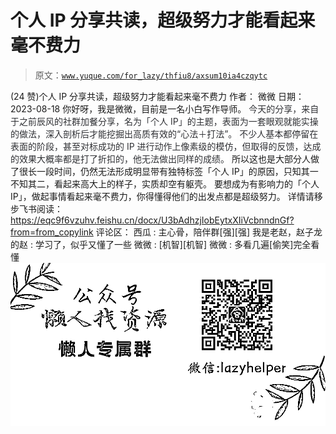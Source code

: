 # 个人 IP 分享共读，超级努力才能看起来毫不费力

> 原文：[`www.yuque.com/for_lazy/thfiu8/axsum10ia4czqytc`](https://www.yuque.com/for_lazy/thfiu8/axsum10ia4czqytc)

<ne-h2 id="015a6fcd" data-lake-id="015a6fcd"><ne-heading-ext><ne-heading-anchor></ne-heading-anchor><ne-heading-fold></ne-heading-fold></ne-heading-ext><ne-heading-content><ne-text id="u37aaec20">(24 赞)个人 IP 分享共读，超级努力才能看起来毫不费力</ne-text></ne-heading-content></ne-h2> <ne-p id="uc098dc43" data-lake-id="uc098dc43"><ne-text id="u328cfb8b">作者： 微微</ne-text></ne-p> <ne-p id="ub19f3189" data-lake-id="ub19f3189"><ne-text id="u2eaf6b86">日期：2023-08-18</ne-text></ne-p> <ne-p id="u842de1d1" data-lake-id="u842de1d1"><ne-text id="u170776f4">你好呀，我是微微，目前是一名小白写作导师。</ne-text></ne-p> <ne-p id="u29b9c410" data-lake-id="u29b9c410"><ne-text id="u815e73a1" style="color: rgb(47, 48, 52); background-color: rgb(255, 255, 255);">今天的分享，来自于之前辰风的社群加餐分享，名为「个人 IP」的主题，表面为一套眼观就能实操的做法，深入剖析后才能挖掘出高质有效的“心法＋打法”。</ne-text></ne-p> <ne-p id="u5fdab2ca" data-lake-id="u5fdab2ca"><ne-text id="ud76ed950" style="color: rgb(47, 48, 52); background-color: rgb(255, 255, 255);">不少人基本都停留在表面的阶段，甚至对标成功的 IP 进行动作上像素级的模仿，但取得的反馈，达成的效果大概率都是打了折扣的，他无法做出同样的成绩。</ne-text></ne-p> <ne-p id="ua9c6bf42" data-lake-id="ua9c6bf42"><ne-text id="ue579a6e2">所以这也是大部分人做了很长一段时间，仍然无法形成明显带有独特标签「个人 IP」的原因，只知其一不知其二，看起来高大上的样子，实质却空有躯壳。</ne-text></ne-p> <ne-p id="uae3987f4" data-lake-id="uae3987f4"><ne-text id="u007f71dd" ne-bold="true">要想成为有影响力的「个人 IP」，做起事情看起来毫不费力，你得懂得他们的出发点都是超级努力。</ne-text></ne-p> <ne-p id="u97ae8f09" data-lake-id="u97ae8f09"><ne-text id="u6bd6f8de">详情请移步飞书阅读：</ne-text></ne-p> <ne-p id="u2b520677" data-lake-id="u2b520677">[<ne-text id="ud3b2e762" ne-underline="true">https://eqc9f6vzuhv.feishu.cn/docx/U3bAdhzjIobEytxXIiVcbnndnGf?from=from_copylink</ne-text>](https://eqc9f6vzuhv.feishu.cn/docx/U3bAdhzjIobEytxXIiVcbnndnGf?from=from_copylink)</ne-p> <ne-hole id="u283880fd" data-lake-id="u283880fd"><ne-card data-card-name="hr" data-card-type="block" id="NiQkI" data-event-boundary="card"><ne-p id="udd359372" data-lake-id="udd359372"><ne-text id="u7267abe8">评论区：</ne-text></ne-p> <ne-p id="u68e24cfa" data-lake-id="u68e24cfa"><ne-text id="u5fd507b7">西瓜 : 主心骨，陪伴群[强][强]</ne-text> <ne-text id="u1367ebbd">我是老赵，赵子龙的赵 : 学习了，似乎又懂了一些</ne-text> <ne-text id="uef6b5243">微微 : [机智][机智]</ne-text> <ne-text id="u882fe077">微微 : 多看几遍[偷笑]完全看懂</ne-text></ne-p> <ne-p id="u16e1fd92" data-lake-id="u16e1fd92"><ne-card data-card-name="image" data-card-type="inline" id="Aena3" data-event-boundary="card">![](img/894d30a529e7c37bcd3392323c99941c.png)  <ne-hole id="u80b4e1cc" data-lake-id="u80b4e1cc"><ne-card data-card-name="hr" data-card-type="block" id="sLKBZ" data-event-boundary="card"></ne-card></ne-hole></ne-card></ne-p></ne-card></ne-hole>